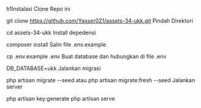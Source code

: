 h1Instalasi
Clone Repo ini

  git clone https://github.com/Yasser021/assets-34-ukk.git
Pindah Direktori

  cd assets-34-ukk
Install depedensi

  composer install 
Salin file .env.example

  cp .env.example .env
Buat database dan hubungkan di file .env

  DB_DATABASE=ukk
Jalankan migrasi

  php artisan migrate --seed
  atau 
  php artisan migrate:fresh --seed
Jalankan server

  php artisan key:generate
  php artisan serve
